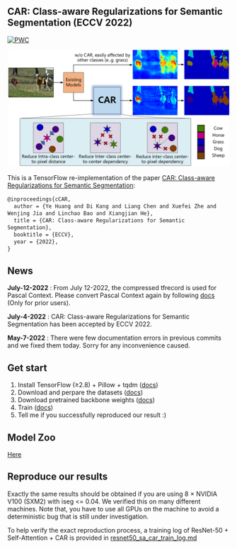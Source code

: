 ## CAR: Class-aware Regularizations for Semantic Segmentation (ECCV 2022)
	
[![PWC](https://img.shields.io/endpoint.svg?url=https://paperswithcode.com/badge/car-class-aware-regularizations-for-semantic-1/semantic-segmentation-on-pascal-context)](https://paperswithcode.com/sota/semantic-segmentation-on-pascal-context?p=car-class-aware-regularizations-for-semantic-1)


<p align="center">
    <img src="intro.png" width=500>
</p>

This is a TensorFlow re-implementation of the paper [CAR: Class-aware Regularizations for Semantic Segmentation](https://arxiv.org/pdf/2203.07160.pdf):

```
@inproceedings{cCAR,
  author = {Ye Huang and Di Kang and Liang Chen and Xuefei Zhe and Wenjing Jia and Linchao Bao and Xiangjian He},
  title = {CAR: Class-aware Regularizations for Semantic Segmentation},
  booktitle = {ECCV},
  year = {2022},
}
```

## News
<b>July-12-2022</b> : From July 12-2022, the compressed tfrecord is used for Pascal Context. Please convert Pascal Context again by following [docs](docs/perpare_dataset.md) (Only for prior users).

<b>July-4-2022</b> : CAR: Class-aware Regularizations for Semantic Segmentation has been accepted by ECCV 2022.

<b>May-7-2022</b> : There were few documentation errors in previous commits and we fixed them today. Sorry for any inconvenience caused.

## Get start

1. Install TensorFlow (≥2.8) + Pillow + tqdm ([docs](docs/install_tf28.md))
2. Download and perpare the datasets ([docs](docs/perpare_dataset.md))
3. Download pretrained backbone weights ([docs](docs/download.md))
4. Train ([docs](docs/train.md))
5. Tell me if you successfully reproduced our result :)

## Model Zoo

[Here](docs/modelzoo.md)

## Reproduce our results

Exactly the same results should be obtained if you are using 8 × NVIDIA V100 (SXM2) with iseg <= 0.04. We verified this on many different machines. Note that, you have to use all GPUs on the machine to avoid a deterministic bug that is still under investigation.

To help verify the exact reproduction process, a training log of ResNet-50 + Self-Attention + CAR is provided in [resnet50_sa_car_train_log.md](docs/resnet50_sa_car_train_log.md)



